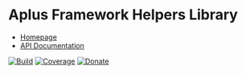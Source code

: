 # Aplus Framework Helpers Library

- [Homepage](https://the-framework.gitlab.io/libraries/helpers.html)
- [API Documentation](https://the-framework.gitlab.io/libraries/helpers/docs/)

[![Build](https://gitlab.com/the-framework/libraries/helpers/badges/master/pipeline.svg)](https://gitlab.com/the-framework/libraries/helpers/-/jobs)
[![Coverage](https://gitlab.com/the-framework/libraries/helpers/badges/master/coverage.svg?job=test:php)](https://the-framework.gitlab.io/libraries/helpers/coverage/)
[![Donate](https://img.shields.io/badge/Donate-PayPal-blue.svg)](https://www.paypal.com/cgi-bin/webscr?cmd=_s-xclick&hosted_button_id=NGBNW5PY4VSJ4)
